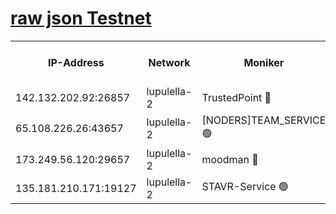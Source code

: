 [raw json Testnet](https://rpc-check.jaclalt.stavr.tech/jaclalt/rpc-jaclalt-result.json)
=

<table><tr><th>IP-Address</th><th>Network</th><th>Moniker</th><th>Latest Block Height</th><th>Earliest Block Height</th><th>Catching Up</th><th>Tx Index</th><th>Voting Power</th><th>Scan Time</th></tr><tr><td>142.132.202.92:26857</td><td>lupulella-2</td><td>TrustedPoint 🔴</td><td>7276442</td><td>6282001</td><td>False</td><td>off</td><td>400065</td><td>2024-03-25T23:40:02.237534673UTC</td></tr><tr><td>65.108.226.26:43657</td><td>lupulella-2</td><td>[NODERS]TEAM_SERVICE 🟢</td><td>7276442</td><td>6282001</td><td>False</td><td>on</td><td>0</td><td>2024-03-25T23:40:02.555245928UTC</td></tr><tr><td>173.249.56.120:29657</td><td>lupulella-2</td><td>moodman 🔴</td><td>7276442</td><td>7176442</td><td>False</td><td>off</td><td>1075134</td><td>2024-03-25T23:40:02.017804156UTC</td></tr><tr><td>135.181.210.171:19127</td><td>lupulella-2</td><td>STAVR-Service 🟢</td><td>7276440</td><td>7276001</td><td>False</td><td>on</td><td>0</td><td>2024-03-25T23:39:53.484353736UTC</td></tr></table>
